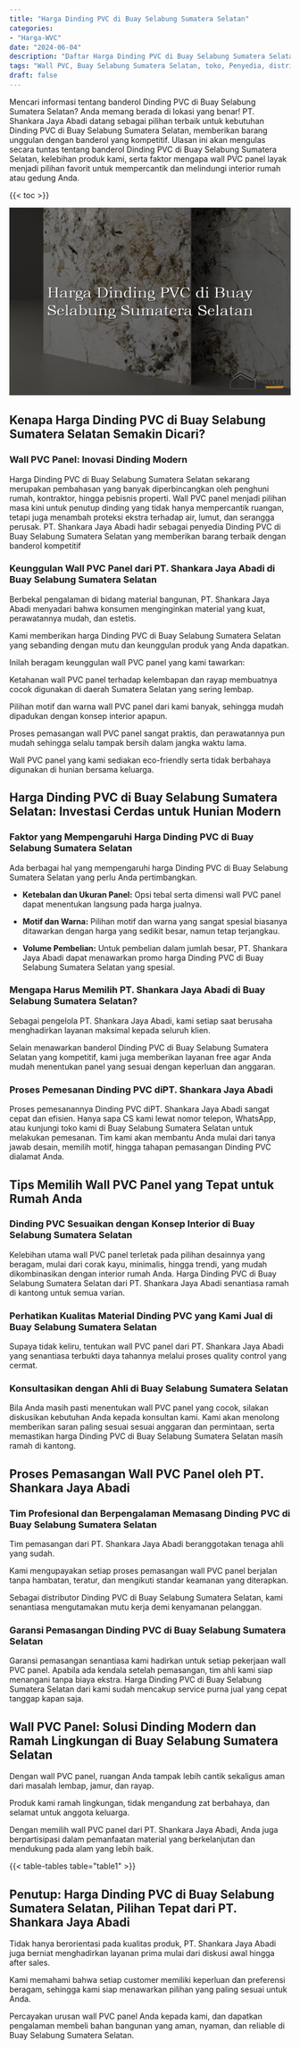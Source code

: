```yaml
---
title: "Harga Dinding PVC di Buay Selabung Sumatera Selatan"
categories: 
- "Harga-WVC"
date: "2024-06-04"
description: "Daftar Harga Dinding PVC di Buay Selabung Sumatera Selatan untuk hunian, office, dan toko. Panel berkualitas, pilihan motif, warna modern, beserta jasa pemasangan oleh tim profesional dan kepastian resmi!|Servis distribusi Dinding PVC di Buay Selabung Sumatera Selatan untuk keperluan tempat tinggal, kantor, maupun toko, beserta panel unggulan dan penempatan oleh teknisi ahli dan kepastian resmi.|Alternatif Dinding PVC di Buay Selabung Sumatera Selatan yang andal untuk hunian, kantor, serta ritel, bersama material berkualitas dan instalasi ditangani oleh tim ahli dan kepastian resmi.|Penjualan Dinding PVC di Buay Selabung Sumatera Selatan untuk tempat tinggal, office, serta gerai, dengan panel terbaik dan penempatan ditangani oleh teknisi profesional, dilengkapi dengan jaminan resmi.}"
tags: "Wall PVC, Buay Selabung Sumatera Selatan, toko, Penyedia, distributor"
draft: false
---
```


Mencari informasi tentang banderol Dinding PVC di Buay Selabung Sumatera Selatan? Anda memang berada di lokasi yang benar! PT. Shankara Jaya Abadi datang sebagai pilihan terbaik untuk kebutuhan Dinding PVC di Buay Selabung Sumatera Selatan, memberikan barang unggulan dengan banderol yang kompetitif. Ulasan ini akan mengulas secara tuntas tentang banderol Dinding PVC di Buay Selabung Sumatera Selatan, kelebihan produk kami, serta faktor mengapa wall PVC panel layak menjadi pilihan favorit untuk mempercantik dan melindungi interior rumah atau gedung Anda.

{{< toc >}}

![Harga Dinding PVC di Buay Selabung Sumatera Selatan](/images/Harga-WVC/Harga-Dinding-PVC-di-Buay-Selabung-Sumatera-Selatan.png)


## Kenapa Harga Dinding PVC di Buay Selabung Sumatera Selatan Semakin Dicari?

### Wall PVC Panel: Inovasi Dinding Modern

Harga Dinding PVC di Buay Selabung Sumatera Selatan sekarang merupakan pembahasan yang banyak diperbincangkan oleh penghuni rumah, kontraktor, hingga pebisnis properti. Wall PVC panel menjadi pilihan masa kini untuk penutup dinding yang tidak hanya mempercantik ruangan, tetapi juga menambah proteksi ekstra terhadap air, lumut, dan serangga perusak. PT. Shankara Jaya Abadi hadir sebagai penyedia Dinding PVC di Buay Selabung Sumatera Selatan yang memberikan barang terbaik dengan banderol kompetitif

### Keunggulan Wall PVC Panel dari PT. Shankara Jaya Abadi di Buay Selabung Sumatera Selatan

Berbekal pengalaman di bidang material bangunan, PT. Shankara Jaya Abadi menyadari bahwa konsumen menginginkan material yang kuat, perawatannya mudah, dan estetis.

Kami memberikan harga Dinding PVC di Buay Selabung Sumatera Selatan yang sebanding dengan mutu dan keunggulan produk yang Anda dapatkan.

Inilah beragam keunggulan wall PVC panel yang kami tawarkan:

Ketahanan wall PVC panel terhadap kelembapan dan rayap membuatnya cocok digunakan di daerah Sumatera Selatan yang sering lembap.

Pilihan motif dan warna wall PVC panel dari kami banyak, sehingga mudah dipadukan dengan konsep interior apapun.

Proses pemasangan wall PVC panel sangat praktis, dan perawatannya pun mudah sehingga selalu tampak bersih dalam jangka waktu lama.

Wall PVC panel yang kami sediakan eco-friendly serta tidak berbahaya digunakan di hunian bersama keluarga.

## Harga Dinding PVC di Buay Selabung Sumatera Selatan: Investasi Cerdas untuk Hunian Modern

### Faktor yang Mempengaruhi Harga Dinding PVC di Buay Selabung Sumatera Selatan

Ada berbagai hal yang mempengaruhi harga Dinding PVC di Buay Selabung Sumatera Selatan yang perlu Anda pertimbangkan.

- **Ketebalan dan Ukuran Panel:** Opsi tebal serta dimensi wall PVC panel dapat menentukan langsung pada harga jualnya.

- **Motif dan Warna:** Pilihan motif dan warna yang sangat spesial biasanya ditawarkan dengan harga yang sedikit besar, namun tetap terjangkau.

- **Volume Pembelian:** Untuk pembelian dalam jumlah besar, PT. Shankara Jaya Abadi dapat menawarkan promo harga Dinding PVC di Buay Selabung Sumatera Selatan yang spesial.

### Mengapa Harus Memilih PT. Shankara Jaya Abadi di Buay Selabung Sumatera Selatan?

Sebagai pengelola PT. Shankara Jaya Abadi, kami setiap saat berusaha menghadirkan layanan maksimal kepada seluruh klien.

Selain menawarkan banderol Dinding PVC di Buay Selabung Sumatera Selatan yang kompetitif, kami juga memberikan layanan free agar Anda mudah menentukan panel yang sesuai dengan keperluan dan anggaran.

### Proses Pemesanan Dinding PVC diPT. Shankara Jaya Abadi

Proses pemesanannya Dinding PVC diPT. Shankara Jaya Abadi sangat cepat dan efisien. Hanya sapa CS kami lewat nomor telepon, WhatsApp, atau kunjungi toko kami di Buay Selabung Sumatera Selatan untuk melakukan pemesanan. Tim kami akan membantu Anda mulai dari tanya jawab desain, memilih motif, hingga tahapan pemasangan Dinding PVC dialamat Anda.

## Tips Memilih Wall PVC Panel yang Tepat untuk Rumah Anda

### Dinding PVC Sesuaikan dengan Konsep Interior di Buay Selabung Sumatera Selatan

Kelebihan utama wall PVC panel terletak pada pilihan desainnya yang beragam, mulai dari corak kayu, minimalis, hingga trendi, yang mudah dikombinasikan dengan interior rumah Anda. Harga Dinding PVC di Buay Selabung Sumatera Selatan dari PT. Shankara Jaya Abadi senantiasa ramah di kantong untuk semua varian.

### Perhatikan Kualitas Material Dinding PVC yang Kami Jual di Buay Selabung Sumatera Selatan

Supaya tidak keliru, tentukan wall PVC panel dari PT. Shankara Jaya Abadi yang senantiasa terbukti daya tahannya melalui proses quality control yang cermat.

### Konsultasikan dengan Ahli di Buay Selabung Sumatera Selatan

Bila Anda masih pasti menentukan wall PVC panel yang cocok, silakan diskusikan kebutuhan Anda kepada konsultan kami. Kami akan menolong memberikan saran paling sesuai sesuai anggaran dan permintaan, serta memastikan harga Dinding PVC di Buay Selabung Sumatera Selatan masih ramah di kantong.

## Proses Pemasangan Wall PVC Panel oleh PT. Shankara Jaya Abadi

### Tim Profesional dan Berpengalaman Memasang Dinding PVC di Buay Selabung Sumatera Selatan

Tim pemasangan dari PT. Shankara Jaya Abadi beranggotakan tenaga ahli yang sudah.

Kami mengupayakan setiap proses pemasangan wall PVC panel berjalan tanpa hambatan, teratur, dan mengikuti standar keamanan yang diterapkan.

Sebagai distributor Dinding PVC di Buay Selabung Sumatera Selatan, kami senantiasa mengutamakan mutu kerja demi kenyamanan pelanggan.

### Garansi Pemasangan Dinding PVC di Buay Selabung Sumatera Selatan

Garansi pemasangan senantiasa kami hadirkan untuk setiap pekerjaan wall PVC panel. Apabila ada kendala setelah pemasangan, tim ahli kami siap menangani tanpa biaya ekstra. Harga Dinding PVC di Buay Selabung Sumatera Selatan dari kami sudah mencakup service purna jual yang cepat tanggap kapan saja.

## Wall PVC Panel: Solusi Dinding Modern dan Ramah Lingkungan di Buay Selabung Sumatera Selatan

Dengan wall PVC panel, ruangan Anda tampak lebih cantik sekaligus aman dari masalah lembap, jamur, dan rayap.

Produk kami ramah lingkungan, tidak mengandung zat berbahaya, dan selamat untuk anggota keluarga.

Dengan memilih wall PVC panel dari PT. Shankara Jaya Abadi, Anda juga berpartisipasi dalam pemanfaatan material yang berkelanjutan dan mendukung pada alam yang lebih baik.

{{< table-tables table="table1" >}}

## Penutup: Harga Dinding PVC di Buay Selabung Sumatera Selatan, Pilihan Tepat dari PT. Shankara Jaya Abadi

Tidak hanya berorientasi pada kualitas produk, PT. Shankara Jaya Abadi juga berniat menghadirkan layanan prima mulai dari diskusi awal hingga after sales.

Kami memahami bahwa setiap customer memiliki keperluan dan preferensi beragam, sehingga kami siap menawarkan pilihan yang paling sesuai untuk Anda.

Percayakan urusan wall PVC panel Anda kepada kami, dan dapatkan pengalaman membeli bahan bangunan yang aman, nyaman, dan reliable di Buay Selabung Sumatera Selatan.